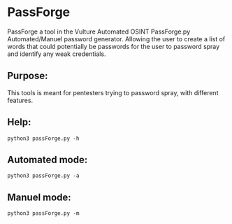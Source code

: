 # PassForge
PassForge a tool in the Vulture Automated OSINT
PassForge.py Automated/Manuel password generator. Allowing the user to create a list of words that could potentially be passwords for the user to password spray and identify any weak credentials.

## Purpose:
This tools is meant for pentesters trying to password spray, with different features. 

## Help:
`python3 passForge.py -h`

## Automated mode:
`python3 passForge.py -a`

## Manuel mode:
`python3 passForge.py -m`
